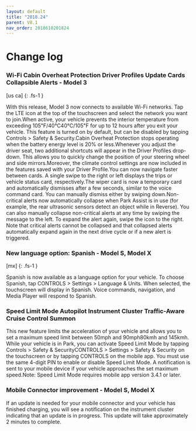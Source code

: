 ```yaml
---
layout: default
title: "2018.24"
parent: V8.1
nav_order: 2018610201824
---
```


# Change log

### Wi-Fi Cabin Overheat Protection Driver Profiles Update Cards Collapsible Alerts  - Model 3
[us ca]
{: .fs-1 }

With this release, Model 3 now connects to available Wi-Fi networks. Tap the LTE icon at the top of the touchscreen and select the network you want to join.When active, your vehicle prevents the interior temperature from exceeding 105℉/40℃40℃/105℉ for up to 12 hours after you exit your vehicle. This feature is turned on by default, but can be disabled by tapping Controls > Safety & Security.Cabin Overheat Protection stops operating when the battery energy level is 20% or less.Whenever you adjust the driver seat, two additional shortcuts will appear in the Driver Profiles drop-down. This allows you to quickly change the position of your steering wheel and side mirrors.Moreover, the climate control settings are now included in the features saved with your Driver Profile.You can now navigate faster between cards. A single swipe to the right or left displays the trips or vehicle status card, respectively.The wiper card is now a temporary card and automatically dismisses after a few seconds, similar to the voice command card. You can manually dismiss either by swiping down.Non-critical alerts now automatically collapse when Park Assist is in use (for example, the rear ultrasonic sensors detect an object while in Reverse). You can also manually collapse non-critical alerts at any time by swiping the message to the left. To expand the alert again, swipe the icon to the right. Note that critical alerts cannot be collapsed and that collapsed alerts automatically expand again in the next drive cycle or if a new alert is triggered.

### New language option: Spanish  - Model S, Model X
[mx]
{: .fs-1 }

Spanish is now available as a language option for your vehicle. To choose Spanish, tap CONTROLS > Settings > Language & Units. When selected, the touchscreen will display in Spanish. Voice commands, navigation, and Media Player will respond to Spanish.

### Speed Limit Mode Autopilot Instrument Cluster Traffic-Aware Cruise Control Summon 

This new feature limits the acceleration of your vehicle and allows you to set a maximum speed limit between 50mph and 90mph80kmh and 145kmh. While your vehicle is in Park, you can activate Speed Limit Mode by tapping Controls > Safety & SecurityCONTROLS > Settings > Safety & Security on the touchscreen or by tapping CONTROLS on the mobile app. You must use the same 4-digit PIN to enable or disable Speed Limit Mode. A notification is sent to your mobile device if your vehicle approaches the set maximum speed.Note: Speed Limit Mode requires mobile app version 3.4.1 or later.

### Mobile Connector improvement  - Model S, Model X

If an update is needed for your mobile connector and your vehicle has finished charging, you will see a notification on the instrument cluster indicating that an update is in progress. This update will take approximately 2 minutes to complete.